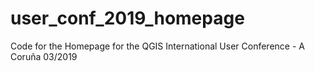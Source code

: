 # user_conf_2019_homepage
Code for the Homepage for the QGIS International User Conference - A Coruña 03/2019
